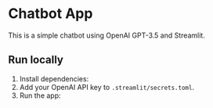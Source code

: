 # Chatbot App
This is a simple chatbot using OpenAI GPT-3.5 and Streamlit.

## Run locally
1. Install dependencies:
2. Add your OpenAI API key to `.streamlit/secrets.toml`.
3. Run the app:
